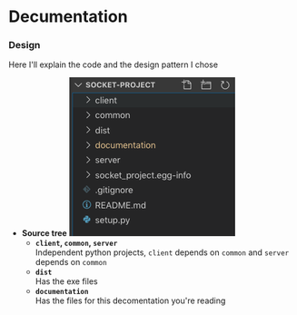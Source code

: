# Decumentation

### Design
Here I'll explain the code and the design pattern I chose
* **Source tree**
![](source-tree.png)
  * **`client`, `common`, `server`**  
  Independent python projects, `client` depends on `common` and `server` depends on `common`
  * **`dist`**  
  Has the exe files
  * **`documentation`**  
  Has the files for this decomentation you're reading

